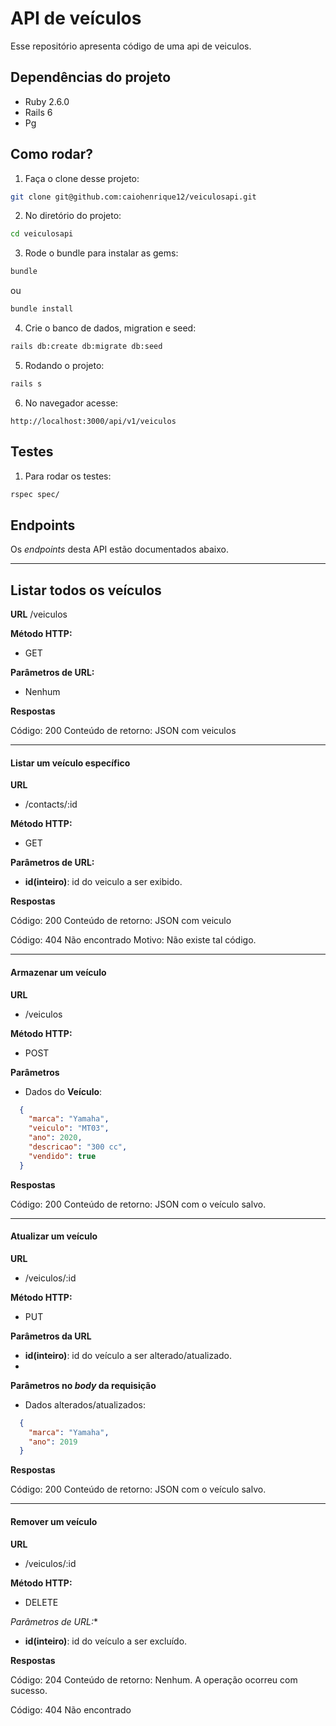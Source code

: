 # API de veículos

Esse repositório apresenta código de uma api de veiculos.

## Dependências do projeto

* Ruby 2.6.0
* Rails 6
* Pg

## Como rodar?

1. Faça o clone desse projeto:
```bash
git clone git@github.com:caiohenrique12/veiculosapi.git
```
2. No diretório do projeto:
```bash
cd veiculosapi
```
3. Rode o bundle para instalar as gems:
```bash
bundle
```
ou
```bash
bundle install
```
4. Crie o banco de dados, migration e seed:
```bash
rails db:create db:migrate db:seed
```
5. Rodando o projeto:
```bash
rails s
```
6. No navegador acesse:
```
http://localhost:3000/api/v1/veiculos
```

## Testes

1. Para rodar os testes:
```bash
rspec spec/
```

## Endpoints

Os *endpoints* desta API estão documentados abaixo.

---------------
## Listar todos os veículos

**URL**
/veiculos

**Método HTTP:**

* GET

**Parâmetros de URL:**

* Nenhum


**Respostas**

Código: 200
Conteúdo de retorno: JSON com veiculos



---------------
#### Listar um veículo específico

**URL**

* /contacts/:id

**Método HTTP:**

* GET

**Parâmetros de URL:**

* **id(inteiro)**: id do veiculo a ser exibido.

**Respostas**

Código: 200
Conteúdo de retorno: JSON com veiculo

Código: 404 Não encontrado
Motivo: Não existe tal código.

---------------
#### Armazenar um veículo
**URL**

* /veiculos

**Método HTTP:**

* POST

**Parâmetros**

* Dados do **Veículo**:

```json
  {
    "marca": "Yamaha",
    "veiculo": "MT03",
    "ano": 2020,
    "descricao": "300 cc",
    "vendido": true
  }
```

**Respostas**

Código: 200
Conteúdo de retorno: JSON com o veículo salvo.

---------------
#### Atualizar um veículo

**URL**

* /veiculos/:id

**Método HTTP:**

* PUT

**Parâmetros da URL**

* **id(inteiro)**: id do veículo a ser alterado/atualizado.
*
**Parâmetros no *body* da requisição**

* Dados alterados/atualizados:

```json
  {
    "marca": "Yamaha",
    "ano": 2019
  }
```

**Respostas**

Código: 200
Conteúdo de retorno: JSON com o veículo salvo.

---------------
#### Remover um veículo

**URL**

* /veiculos/:id

**Método HTTP:**

* DELETE

*Parâmetros de URL:**

* **id(inteiro)**: id do veículo a ser excluído.

**Respostas**

Código: 204
Conteúdo de retorno: Nenhum. A operação ocorreu com sucesso.

Código: 404 Não encontrado